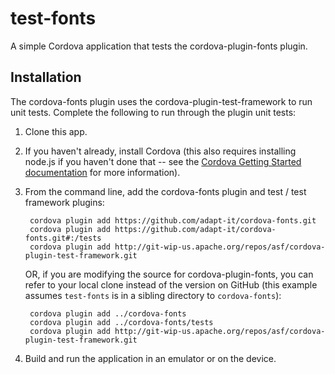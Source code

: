 # test-fonts

A simple Cordova application that tests the cordova-plugin-fonts plugin.

## Installation

The cordova-fonts plugin uses the cordova-plugin-test-framework to run unit tests. Complete the following to run through the plugin unit tests:

1. Clone this app.
2. If you haven't already, install Cordova (this also requires installing node.js if you haven't done that -- see the [Cordova Getting Started documentation](https://cordova.apache.org/#getstarted) for more information). 
2. From the command line, add the cordova-fonts plugin and test / test framework plugins:

        cordova plugin add https://github.com/adapt-it/cordova-fonts.git
        cordova plugin add https://github.com/adapt-it/cordova-fonts.git#:/tests
        cordova plugin add http://git-wip-us.apache.org/repos/asf/cordova-plugin-test-framework.git

    OR, if you are modifying the source for cordova-plugin-fonts, you can refer to your local clone instead of the version on GitHub (this example assumes `test-fonts` is in a sibling directory to `cordova-fonts`):

        cordova plugin add ../cordova-fonts
        cordova plugin add ../cordova-fonts/tests
        cordova plugin add http://git-wip-us.apache.org/repos/asf/cordova-plugin-test-framework.git

3. Build and run the application in an emulator or on the device.
